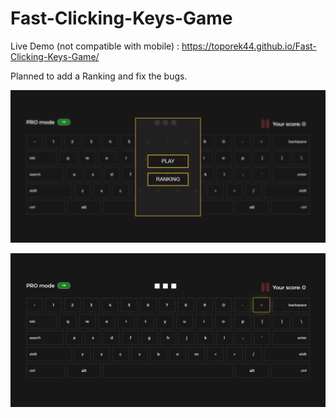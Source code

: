 # Fast-Clicking-Keys-Game

Live Demo (not compatible with mobile) :  https://toporek44.github.io/Fast-Clicking-Keys-Game/

Planned to add a Ranking and fix the bugs.

![Menu](/previewImg/menu.png)

![Menu](/previewImg/gameplay.png)
